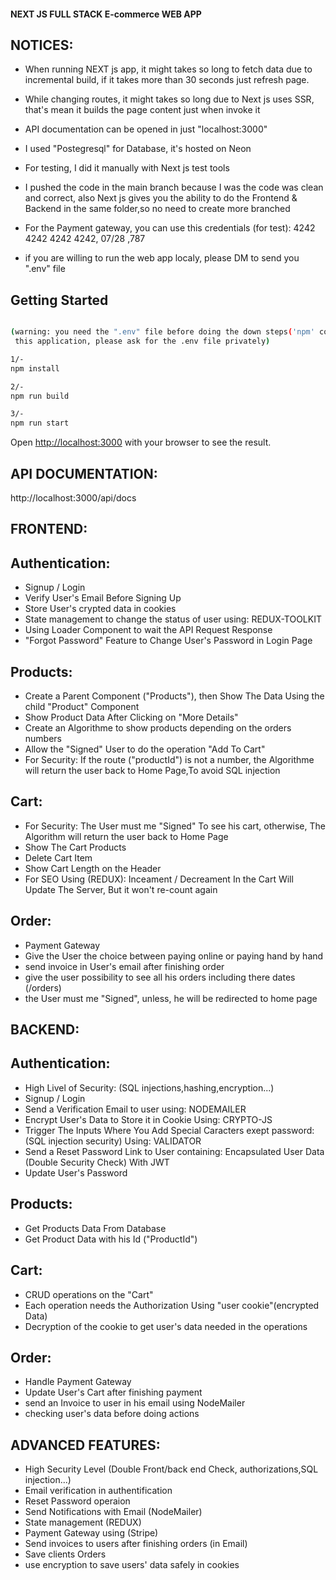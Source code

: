 #### NEXT JS FULL STACK E-commerce WEB APP #####

## NOTICES:
- When running NEXT js app, it might takes so long to fetch data due to incremental build,
if it takes more than 30 seconds just refresh page.

- While changing routes, it might takes so long due to Next js uses SSR, that's mean it builds
 the page content just when invoke it

- API documentation can be opened in just "localhost:3000"

- I used "Postegresql" for Database, it's hosted on Neon 

- For testing, I did it manually with Next js test tools

- I pushed the code in the main branch because I was the code was clean and correct,
also Next js gives you the ability to do the Frontend & Backend in the same folder,so 
no need to create more branched

- For the Payment gateway, you can use this credentials (for test):
4242 4242 4242 4242, 07/28 ,787

- if you are willing to run the web app localy, please DM to send you ".env" file

## Getting Started

```bash

(warning: you need the ".env" file before doing the down steps('npm' commands),so if you are willing to run 
 this application, please ask for the .env file privately)

1/-
npm install

2/-
npm run build

3/-
npm run start

```

Open [http://localhost:3000](http://localhost:3000) with your browser to see the result.

## API DOCUMENTATION:
http://localhost:3000/api/docs


## FRONTEND:

Authentication:
---------------

- Signup / Login
- Verify User's Email Before Signing Up
- Store User's crypted data in cookies
- State management to change the status of user using: REDUX-TOOLKIT
- Using Loader Component to wait the API Request Response
- "Forgot Password" Feature to Change User's Password in Login Page

Products:
---------

- Create a Parent Component ("Products"), then Show The Data Using the child "Product" Component
- Show Product Data After Clicking on "More Details"
- Create an Algorithme to show products depending on the orders numbers
- Allow the "Signed" User to do the operation "Add To Cart"
- For Security: If the route ("productId") is not a number, the Algorithme will return the user back to Home Page,To avoid SQL injection

Cart:
-----

- For Security: The User must me "Signed" To see his cart, otherwise, The Algorithm will return the user back to Home Page
- Show The Cart Products
- Delete Cart Item
- Show Cart Length on the Header
- For SEO Using (REDUX): Inceament / Decreament In the Cart Will Update The Server, But it won't re-count again

Order:
------

- Payment Gateway
- Give the User the choice between paying online or paying hand by hand
- send invoice in User's email after finishing order
- give the user possibility to see all his orders including there dates (/orders)
- the User must me "Signed", unless, he will be redirected to home page


## BACKEND:

Authentication:
---------------

- High Livel of Security: (SQL injections,hashing,encryption...)
- Signup / Login
- Send a Verification Email to user using: NODEMAILER
- Encrypt User's Data to Store it in Cookie Using: CRYPTO-JS
- Trigger The Inputs Where You Add Special Caracters exept password: (SQL injection security) Using: VALIDATOR
- Send a Reset Password Link to User containing: Encapsulated User Data (Double Security Check) With JWT
- Update User's Password

Products:
---------

- Get Products Data From Database
- Get Product Data with his Id ("ProductId")


Cart:
-----

- CRUD operations on the "Cart"
- Each operation needs the Authorization Using "user cookie"(encrypted Data)
- Decryption of the cookie to get user's data needed in the operations


Order:
------

- Handle Payment Gateway
- Update User's Cart after finishing payment
- send an Invoice to user in his email using NodeMailer
- checking user's data before doing actions

## ADVANCED FEATURES:

- High Security Level (Double Front/back end Check, authorizations,SQL injection...)
- Email verification in authentification
- Reset Password operaion
- Send Notifications with Email (NodeMailer)
- State management (REDUX)
- Payment Gateway using (Stripe)
- Send invoices to users after finishing orders (in Email)
- Save clients Orders
- use encryption to save users' data safely in cookies


